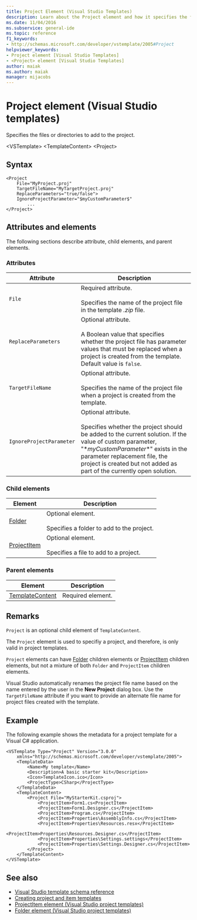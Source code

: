 ```yaml
---
title: Project Element (Visual Studio Templates)
description: Learn about the Project element and how it specifies the files or directories to add to the project.
ms.date: 11/04/2016
ms.subservice: general-ide
ms.topic: reference
f1_keywords:
- http://schemas.microsoft.com/developer/vstemplate/2005#Project
helpviewer_keywords:
- Project element [Visual Studio Templates]
- <Project> element [Visual Studio Templates]
author: maiak
ms.author: maiak
manager: mijacobs
---
```

# Project element (Visual Studio templates)

Specifies the files or directories to add to the project.

 \<VSTemplate>
 \<TemplateContent>
 \<Project>

## Syntax

```
<Project
    File="MyProject.proj"
    TargetFileName="MyTargetProject.proj"
    ReplaceParameters="true/false">
    IgnoreProjectParameter="$myCustomParameter$"
        ...
</Project>
```

## Attributes and elements
 The following sections describe attribute, child elements, and parent elements.

### Attributes

|Attribute|Description|
|---------------|-----------------|
|`File`|Required attribute.<br /><br /> Specifies the name of the project file in the template *.zip* file.|
|`ReplaceParameters`|Optional attribute.<br /><br /> A Boolean value that specifies whether the project file has parameter values that must be replaced when a project is created from the template. Default value is `false`.|
|`TargetFileName`|Optional attribute.<br /><br /> Specifies the name of the project file when a project is created from the template.|
|`IgnoreProjectParameter`|Optional attribute.<br /><br /> Specifies whether the project should be added to the current solution. If the value of custom parameter, "$*myCustomParameter*$" exists in the parameter replacement file, the project is created but not added as part of the currently open solution.|

### Child elements

|Element|Description|
|-------------|-----------------|
|[Folder](../extensibility/folder-element-visual-studio-project-templates.md)|Optional element.<br /><br /> Specifies a folder to add to the project.|
|[ProjectItem](../extensibility/projectitem-element-visual-studio-project-templates.md)|Optional element.<br /><br /> Specifies a file to add to a project.|

### Parent elements

|Element|Description|
|-------------|-----------------|
|[TemplateContent](../extensibility/templatecontent-element-visual-studio-templates.md)|Required element.|

## Remarks
 `Project` is an optional child element of `TemplateContent`.

 The `Project` element is used to specifiy a project, and therefore, is only valid in project templates.

 `Project` elements can have [Folder](../extensibility/folder-element-visual-studio-project-templates.md) children elements or [ProjectItem](../extensibility/projectitem-element-visual-studio-project-templates.md) children elements, but not a mixture of both `Folder` and `ProjectItem` children elements.

 Visual Studio automatically renames the project file name based on the name entered by the user in the **New Project** dialog box. Use the `TargetFileName` attribute if you want to provide an alternate file name for project files created with the template.

## Example
 The following example shows the metadata for a project template for a Visual C# application.

```
<VSTemplate Type="Project" Version="3.0.0"
    xmlns="http://schemas.microsoft.com/developer/vstemplate/2005">
    <TemplateData>
        <Name>My template</Name>
        <Description>A basic starter kit</Description>
        <Icon>TemplateIcon.ico</Icon>
        <ProjectType>CSharp</ProjectType>
    </TemplateData>
    <TemplateContent>
        <Project File="MyStarterKit.csproj">
            <ProjectItem>Form1.cs<ProjectItem>
            <ProjectItem>Form1.Designer.cs</ProjectItem>
            <ProjectItem>Program.cs</ProjectItem>
            <ProjectItem>Properties\AssemblyInfo.cs</ProjectItem>
            <ProjectItem>Properties\Resources.resx</ProjectItem>
            <ProjectItem>Properties\Resources.Designer.cs</ProjectItem>
            <ProjectItem>Properties\Settings.settings</ProjectItem>
            <ProjectItem>Properties\Settings.Designer.cs</ProjectItem>
        </Project>
    </TemplateContent>
</VSTemplate>
```

## See also
- [Visual Studio template schema reference](../extensibility/visual-studio-template-schema-reference.md)
- [Creating project and item templates](../ide/creating-project-and-item-templates.md)
- [ProjectItem element (Visual Studio project templates)](../extensibility/projectitem-element-visual-studio-project-templates.md)
- [Folder element (Visual Studio project templates)](../extensibility/folder-element-visual-studio-project-templates.md)
